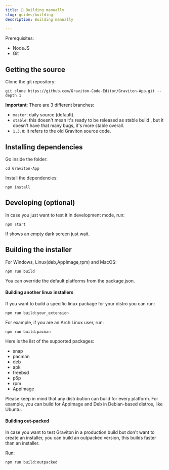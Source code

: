 ```yaml
---
title: 🤠 Building manually
slug: guides/building
description: Building manually

---
```


Prerequisites:

- NodeJS
- Git

## Getting the source

Clone the git repository:

```shell
git clone https://github.com/Graviton-Code-Editor/Graviton-App.git --depth 1
```

**Important**: There are 3 different branches:

- `master`: daily source (default).
- `stable`: this doesn't mean it's ready to be released as stable build , but it doesn't have that many bugs, it's more stable overall.
- `1.3.0`: it refers to the old Graviton source code.

## Installing dependencies

Go inside the folder:

```shell
cd Graviton-App
```

Install the dependencies:

```shell
npm install
```

## Developing (optional)

In case you just want to test it in development mode, run:

```shell
npm start
```

If shows an empty dark screen just wait.

## Building the installer

For Windows, Linux(deb,AppImage,rpm) and MacOS:

```shell
npm run build
```

You can override the default platforms from the package.json.

#### Building another linux installers

If you want to build a specific linux package for your distro you can run:

```shell
npm run build:your_extension
```

For example, if you are an Arch Linux user, run:

```shell
npm run build:pacman
```

Here is the list of the supported packages:

- snap
- pacman
- deb
- apk
- freebsd
- p5p
- rpm
- AppImage

Please keep in mind that any distribution can build for every platform. For example, you can build for AppImage and Deb in Debian-based distros, like Ubuntu.

#### Building out-packed

In case you want to test Graviton in a production build but don't want to create an installer, you can build an outpacked version, this builds faster than an installer.

Run:
```shell
npm run build:outpacked
```
